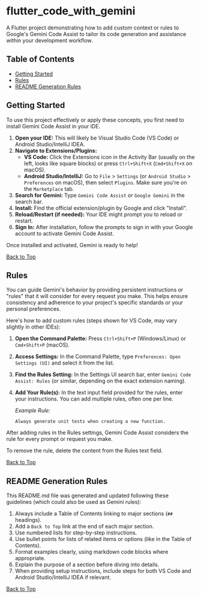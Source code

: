 # flutter_code_with_gemini

A Flutter project demonstrating how to add custom context or rules to Google's Gemini Code Assist to tailor its code generation and assistance within your development workflow.

## Table of Contents

- [Getting Started](#getting-started)
- [Rules](#rules)
- [README Generation Rules](#readme-generation-rules)

## Getting Started

To use this project effectively or apply these concepts, you first need to install Gemini Code Assist in your IDE.

1.  **Open your IDE:** This will likely be Visual Studio Code (VS Code) or Android Studio/IntelliJ IDEA.
2.  **Navigate to Extensions/Plugins:**
    *   **VS Code:** Click the Extensions icon in the Activity Bar (usually on the left, looks like square blocks) or press `Ctrl+Shift+X` (`Cmd+Shift+X` on macOS).
    *   **Android Studio/IntelliJ:** Go to `File` > `Settings` (or `Android Studio` > `Preferences` on macOS), then select `Plugins`. Make sure you're on the `Marketplace` tab.
3.  **Search for Gemini:** Type `Gemini Code Assist` or `Google Gemini` in the search bar.
4.  **Install:** Find the official extension/plugin by Google and click "Install".
5.  **Reload/Restart (if needed):** Your IDE might prompt you to reload or restart.
6.  **Sign In:** After installation, follow the prompts to sign in with your Google account to activate Gemini Code Assist.

Once installed and activated, Gemini is ready to help!

[Back to Top](#flutter_code_with_gemini)

## Rules

You can guide Gemini's behavior by providing persistent instructions or "rules" that it will consider for every request you make. This helps ensure consistency and adherence to your project's specific standards or your personal preferences.

Here's how to add custom rules (steps shown for VS Code, may vary slightly in other IDEs):

1.  **Open the Command Palette:** Press `Ctrl+Shift+P` (Windows/Linux) or `Cmd+Shift+P` (macOS).
2.  **Access Settings:** In the Command Palette, type `Preferences: Open Settings (UI)` and select it from the list.
3.  **Find the Rules Setting:** In the Settings UI search bar, enter `Gemini Code Assist: Rules` (or similar, depending on the exact extension naming).
4.  **Add Your Rule(s):** In the text input field provided for the rules, enter your instructions. You can add multiple rules, often one per line.

    *Example Rule:*
    ```
    Always generate unit tests when creating a new function.
    ```

After adding rules in the Rules settings, Gemini Code Assist considers the rule for every prompt or request you make.

To remove the rule, delete the content from the Rules text field.

[Back to Top](#flutter_code_with_gemini)

## README Generation Rules

This README.md file was generated and updated following these guidelines (which could also be used as Gemini rules):

1.  Always include a Table of Contents linking to major sections (`##` headings).
2.  Add a `Back to Top` link at the end of each major section.
3.  Use numbered lists for step-by-step instructions.
4.  Use bullet points for lists of related items or options (like in the Table of Contents).
5.  Format examples clearly, using markdown code blocks where appropriate.
6.  Explain the purpose of a section before diving into details.
7.  When providing setup instructions, include steps for both VS Code and Android Studio/IntelliJ IDEA if relevant.

[Back to Top](#flutter_code_with_gemini)